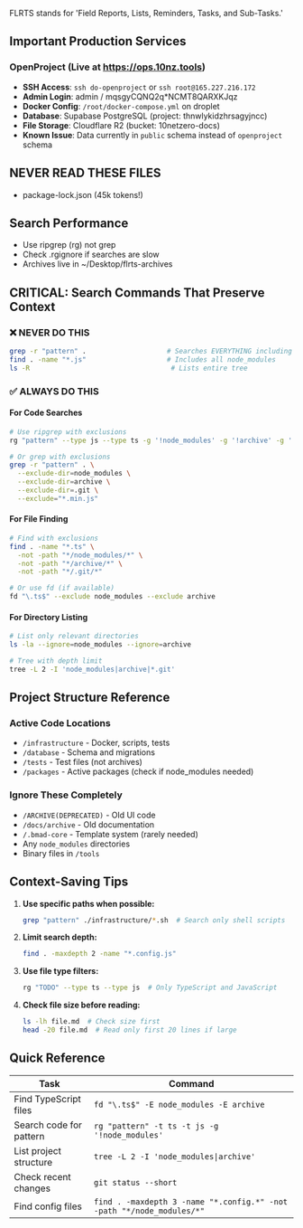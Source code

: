 FLRTS stands for 'Field Reports, Lists, Reminders, Tasks, and Sub-Tasks.'

## Important Production Services

### OpenProject (Live at <https://ops.10nz.tools>)

- **SSH Access**: `ssh do-openproject` or `ssh root@165.227.216.172`
- **Admin Login**: admin / mqsgyCQNQ2q\*NCMT8QARXKJqz
- **Docker Config**: `/root/docker-compose.yml` on droplet
- **Database**: Supabase PostgreSQL (project: thnwlykidzhrsagyjncc)
- **File Storage**: Cloudflare R2 (bucket: 10netzero-docs)
- **Known Issue**: Data currently in `public` schema instead of `openproject`
  schema

## NEVER READ THESE FILES

- package-lock.json (45k tokens!)

## Search Performance

- Use ripgrep (rg) not grep
- Check .rgignore if searches are slow
- Archives live in ~/Desktop/flrts-archives

## CRITICAL: Search Commands That Preserve Context

### ❌ NEVER DO THIS

```bash
grep -r "pattern" .                    # Searches EVERYTHING including archives
find . -name "*.js"                    # Includes all node_modules
ls -R                                   # Lists entire tree
```

### ✅ ALWAYS DO THIS

#### For Code Searches

```bash
# Use ripgrep with exclusions
rg "pattern" --type js --type ts -g '!node_modules' -g '!archive' -g '!*.min.js'

# Or grep with exclusions
grep -r "pattern" . \
  --exclude-dir=node_modules \
  --exclude-dir=archive \
  --exclude-dir=.git \
  --exclude="*.min.js"
```

#### For File Finding

```bash
# Find with exclusions
find . -name "*.ts" \
  -not -path "*/node_modules/*" \
  -not -path "*/archive/*" \
  -not -path "*/.git/*"

# Or use fd (if available)
fd "\.ts$" --exclude node_modules --exclude archive
```

#### For Directory Listing

```bash
# List only relevant directories
ls -la --ignore=node_modules --ignore=archive

# Tree with depth limit
tree -L 2 -I 'node_modules|archive|*.git'
```

## Project Structure Reference

### Active Code Locations

- `/infrastructure` - Docker, scripts, tests
- `/database` - Schema and migrations
- `/tests` - Test files (not archives)
- `/packages` - Active packages (check if node_modules needed)

### Ignore These Completely

- `/ARCHIVE(DEPRECATED)` - Old UI code
- `/docs/archive` - Old documentation
- `/.bmad-core` - Template system (rarely needed)
- Any `node_modules` directories
- Binary files in `/tools`

## Context-Saving Tips

1. **Use specific paths when possible:**

   ```bash
   grep "pattern" ./infrastructure/*.sh  # Search only shell scripts
   ```

2. **Limit search depth:**

   ```bash
   find . -maxdepth 2 -name "*.config.js"
   ```

3. **Use file type filters:**

   ```bash
   rg "TODO" --type ts --type js  # Only TypeScript and JavaScript
   ```

4. **Check file size before reading:**

   ```bash
   ls -lh file.md  # Check size first
   head -20 file.md  # Read only first 20 lines if large
   ```

## Quick Reference

| Task                    | Command                                                               |
| ----------------------- | --------------------------------------------------------------------- |
| Find TypeScript files   | `fd "\.ts$" -E node_modules -E archive`                               |
| Search code for pattern | `rg "pattern" -t ts -t js -g '!node_modules'`                         |
| List project structure  | `tree -L 2 -I 'node_modules\|archive'`                                |
| Check recent changes    | `git status --short`                                                  |
| Find config files       | `find . -maxdepth 3 -name "*.config.*" -not -path "*/node_modules/*"` |
